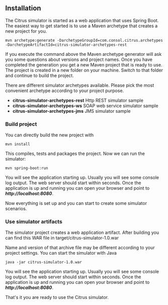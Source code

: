 ## Installation

The Citrus simulator is started as a web application that uses Spring Boot. The easiest way to get started is to use a Maven archetype that creates a new
project for you.

```
mvn archetype:generate -DarchetypeGroupId=com.consol.citrus.archetypes -DarchetypeArtifactId=citrus-simulator-archetypes-rest
```

If you execute the command above the Maven archetype generator will ask you some questions about versions and project names. Once you have completed the generation
you get a new Maven project that is ready to use. The project is created in a new folder on your machine. Switch to that folder and continue to build the project.

There are different simulator archetypes available. Please pick the most convenient archetype according to your project purpose.

* **citrus-simulator-archetypes-rest** Http REST simulator sample
* **citrus-simulator-archetypes-ws** SOAP web service simulator sample
* **citrus-simulator-archetypes-jms** JMS simulator sample

### Build project

You can directly build the new project with

```
mvn install
```
    
This compiles, tests and packages the project. Now we can run the simulator:
   
```
mvn spring-boot:run
```

You will see the application starting up. Usually you will see some console log output. The web server should start within seconds. Once the application is up and running
you can open your browser and point to ***http://localhost:8080***.
     
Now everything is set up and you can start to create some simulator scenarios.     
    
### Use simulator artifacts    

The simulator project creates a web application artifact. After building you can find this WAR file in target/citrus-simulator-1.0.war

Name and version of that archive file may be different according to your project settings. You can start the simulator with Java

```
java -jar citrus-simulator-1.0.war
```

You will see the application starting up. Usually you will see some console log output. The web server should start within seconds. 
Once the application is up and running you can open your browser and point to ***http://localhost:8080***.
 
That's it you are ready to use the Citrus simulator.